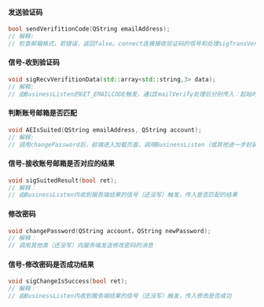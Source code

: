 #### 发送验证码

```cpp
bool sendVerifitionCode(QString emailAddress);
// 解释:
// 检查邮箱格式，若错误，返回false。connect连接接收验证码的信号和处理sigTransVerifyData传入的数据的lambda表达式，然后创建EmailVerify对象并调用函数sendEmailVerifyCode发送验证码，返回true。
```

#### 信号-收到验证码

```cpp
void sigRecvVerifitionData(std::array<std::string,3> data);
// 解释:
// 由BusinessListen的GET_EMAILCODE触发，通过EmailVerify处理后分别传入：起始时间、有效时间、验证码
```

#### 判断账号邮箱是否匹配

```cpp
void AEIsSuited(QString emailAddress, QString account);
// 解释:
// 调用changePassword后，前端进入加载页面，调用BusinessListen（或其他进一步封装的类）的信号（还没写）向服务端发送请求判断账号邮箱是否匹配。
```

#### 信号-接收账号邮箱是否对应的结果

```cpp
void sigSuitedResult(bool ret);
// 解释：
// 由BusinessListen内收到服务端结果的信号（还没写）触发，传入是否匹配的结果
```

#### 修改密码

```cpp
void changePassword(QString account，QString newPassword);
// 解释：
// 调用其他类（还没写）向服务端发送修改密码的消息
```

#### 信号-修改密码是否成功结果

```cpp
void sigChangeIsSuccess(bool ret);
// 解释：
// 由BusinessListen内收到服务端结果的信号（还没写）触发，传入修改是否成功
```

